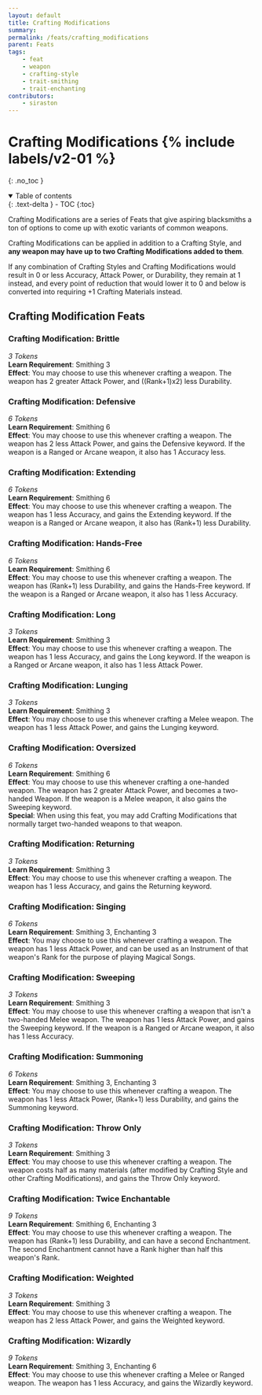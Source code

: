 ```yaml
---
layout: default
title: Crafting Modifications
summary:
permalink: /feats/crafting_modifications
parent: Feats
tags:
    - feat
    - weapon
    - crafting-style
    - trait-smithing
    - trait-enchanting
contributors:
    - siraston
---
```


# Crafting Modifications {% include labels/v2-01 %}
{: .no_toc }

<details open markdown="block">
  <summary>
    Table of contents
  </summary>
  {: .text-delta }
- TOC
{:toc}
</details>

Crafting Modifications are a series of Feats that give aspiring blacksmiths a ton of options to come up with exotic variants of common weapons.

Crafting Modifications can be applied in addition to a Crafting Style, and **any weapon may have up to two Crafting Modifications added to them**.

If any combination of Crafting Styles and Crafting Modifications would result in 0 or less Accuracy, Attack Power, or Durability, they remain at 1 instead, and every point of reduction that would lower it to 0 and below is converted into requiring +1 Crafting Materials instead.

## Crafting Modification Feats

### Crafting Modification: Brittle
*3 Tokens*  
**Learn Requirement**: Smithing 3  
**Effect**: You may choose to use this whenever crafting a weapon. The weapon has 2 greater Attack Power, and ((Rank+1)x2) less Durability.

### Crafting Modification: Defensive
*6 Tokens*  
**Learn Requirement**: Smithing 6  
**Effect**: You may choose to use this whenever crafting a weapon. The weapon has 2 less Attack Power, and gains the Defensive keyword. If the weapon is a Ranged or Arcane weapon, it also has 1 Accuracy less.

### Crafting Modification: Extending
*6 Tokens*  
**Learn Requirement**: Smithing 6  
**Effect**: You may choose to use this whenever crafting a weapon. The weapon has 1 less Accuracy, and gains the Extending keyword. If the weapon is a Ranged or Arcane weapon, it also has (Rank+1) less Durability.

### Crafting Modification: Hands-Free
*6 Tokens*  
**Learn Requirement**: Smithing 6  
**Effect**: You may choose to use this whenever crafting a weapon. The weapon has (Rank+1) less Durability, and gains the Hands-Free keyword. If the weapon is a Ranged or Arcane weapon, it also has 1 less Accuracy.

### Crafting Modification: Long
*3 Tokens*  
**Learn Requirement**: Smithing 3  
**Effect**: You may choose to use this whenever crafting a weapon. The weapon has 1 less Accuracy, and gains the Long keyword. If the weapon is a Ranged or Arcane weapon, it also has 1 less Attack Power.

### Crafting Modification: Lunging
*3 Tokens*  
**Learn Requirement**: Smithing 3  
**Effect**: You may choose to use this whenever crafting a Melee weapon. The weapon has 1 less Attack Power, and gains the Lunging keyword.

### Crafting Modification: Oversized
*6 Tokens*  
**Learn Requirement**: Smithing 6  
**Effect**: You may choose to use this whenever crafting a one-handed weapon. The weapon has 2 greater Attack Power, and becomes a two-handed Weapon. If the weapon is a Melee weapon, it also gains the Sweeping keyword.  
**Special**: When using this feat, you may add Crafting Modifications that normally target two-handed weapons to that weapon.

### Crafting Modification: Returning
*3 Tokens*  
**Learn Requirement**: Smithing 3  
**Effect**: You may choose to use this whenever crafting a weapon. The weapon has 1 less Accuracy, and gains the Returning keyword.

### Crafting Modification: Singing
*6 Tokens*  
**Learn Requirement**: Smithing 3, Enchanting 3  
**Effect**: You may choose to use this whenever crafting a weapon. The weapon has 1 less Attack Power, and can be used as an Instrument of that weapon's Rank for the purpose of playing Magical Songs.

### Crafting Modification: Sweeping
*3 Tokens*  
**Learn Requirement**: Smithing 3  
**Effect**: You may choose to use this whenever crafting a weapon that isn't a two-handed Melee weapon. The weapon has 1 less Attack Power, and gains the Sweeping keyword. If the weapon is a Ranged or Arcane weapon, it also has 1 less Accuracy.

### Crafting Modification: Summoning
*6 Tokens*  
**Learn Requirement**: Smithing 3, Enchanting 3  
**Effect**: You may choose to use this whenever crafting a weapon. The weapon has 1 less Attack Power, (Rank+1) less Durability, and gains the Summoning keyword.

### Crafting Modification: Throw Only
*3 Tokens*  
**Learn Requirement**: Smithing 3  
**Effect**: You may choose to use this whenever crafting a weapon. The weapon costs half as many materials (after modified by Crafting Style and other Crafting Modifications), and gains the Throw Only keyword.

### Crafting Modification: Twice Enchantable
*9 Tokens*  
**Learn Requirement**: Smithing 6, Enchanting 3  
**Effect**: You may choose to use this whenever crafting a weapon. The weapon has (Rank+1) less Durability, and can have a second Enchantment. The second Enchantment cannot have a Rank higher than half this weapon's Rank.

### Crafting Modification: Weighted
*3 Tokens*  
**Learn Requirement**: Smithing 3  
**Effect**: You may choose to use this whenever crafting a weapon. The weapon has 2 less Attack Power, and gains the Weighted keyword.

### Crafting Modification: Wizardly
*9 Tokens*  
**Learn Requirement**: Smithing 3, Enchanting 6  
**Effect**: You may choose to use this whenever crafting a Melee or Ranged weapon. The weapon has 1 less Accuracy, and gains the Wizardly keyword. 